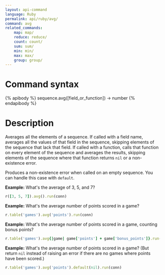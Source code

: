 ```yaml
---
layout: api-command
language: Ruby
permalink: api/ruby/avg/
command: avg
related_commands:
    map: map/
    reduce: reduce/
    count: count/
    sum: sum/
    min: min/
    max: max/
    group: group/
---
```


# Command syntax #

{% apibody %}
sequence.avg([field_or_function]) &rarr; number
{% endapibody %}

# Description #

Averages all the elements of a sequence.  If called with a field name,
averages all the values of that field in the sequence, skipping
elements of the sequence that lack that field.  If called with a
function, calls that function on every element of the sequence and
averages the results, skipping elements of the sequence where that
function returns `nil` or a non-existence error.

Produces a non-existence error when called on an empty sequence.  You
can handle this case with `default`.

__Example:__ What's the average of 3, 5, and 7?

```rb
r([3, 5, 7]).avg().run(conn)
```

__Example:__ What's the average number of points scored in a game?

```rb
r.table('games').avg('points').run(conn)
```

__Example:__ What's the average number of points scored in a game,
counting bonus points?

```rb
r.table('games').avg{|game| game['points'] + game['bonus_points']}.run(conn)
```

__Example:__ What's the average number of points scored in a game?
(But return `nil` instead of raising an error if there are no games where
points have been scored.)

```rb
r.table('games').avg('points').default(nil).run(conn)
```

